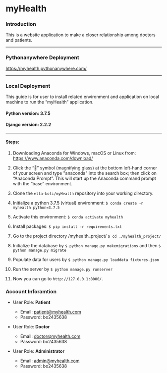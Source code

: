 # myHealth

### Introduction
This is a website application to make a closer relationship among doctors and patients.


************************************************************************************************************************************
### Pythonanywhere Deployment
https://myhealth.pythonanywhere.com/

************************************************************************************************************************************

### Local Deployment
This guide is for user to install related environment and application on local machine to run the “myHealth” application. 
#### Python version: 3.7.5
#### Django version: 2.2.2
************************************************************************************************************************************
#### Steps:
1.	Downloading Anaconda for Windows, macOS or Linux from:
https://www.anaconda.com/download/ 

2.	Click the “🔎” symbol (magnifying glass) at the bottom left-hand corner of your screen and type "anaconda" into the search box; then click on “Anaconda Prompt”. 
This will start up the Anaconda command prompt with the “base” environment.

3.	Clone the `ella-boli/myHealth` repository into your working directory.

4.	Initialize a python 3.7.5 (virtual) environment:
    `$ conda create -n myhealth python=3.7.5`
    
5.	Activate this environment:
   `$ conda activate myhealth`

6.	Install packages:
    `$ pip install -r requirements.txt`
    
7.	Go to the project directory /myhealth_project/
    `$ cd ./myhealth_project/`
    
8.	Initialize the database by `$ python manage.py makemigrations` 
    and then `$ python manage.py migrate`
    
9.	Populate data for users by `$ python manage.py loaddata fixtures.json`

10.	Run the server by `$ python manage.py runserver` 

11.	Now you can go to `http://127.0.0.1:8000/.`

### Account Inforamtion

- User Role: **Patient**
   -  Email: patient@myhealth.com
   -  Password: bo2435638
   
- User Role: **Doctor**
   -  Email: doctor@myhealth.com
   -  Password: bo2435638
  
- User Role: **Administrator**
   -  Email: admin@myhealth.com
   -  Password: bo2435638

